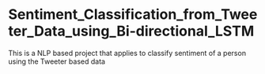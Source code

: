# Sentiment_Classification_from_Tweeter_Data_using_Bi-directional_LSTM
This is a NLP based project that applies to classify sentiment of a person using the Tweeter based data
